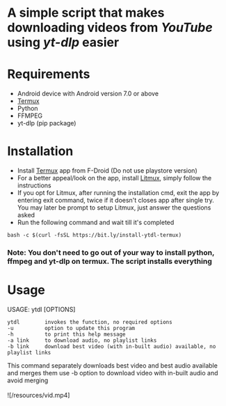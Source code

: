 <h1>A simple script that makes downloading videos from <i>YouTube</i> using <i>yt-dlp</i> easier</h1>

# Requirements
* Android device with Android version 7.0 or above
* [Termux](https://f-droid.org/en/packages/com.termux/)
* Python
* FFMPEG
* yt-dlp (pip package)

# Installation
* Install [Termux](https://f-droid.org/en/packages/com.termux/) app from F-Droid (Do not use playstore version)
* For a better appeal/look on the app, install [Litmux](https://github.com/AvinashReddy3108/LitMux), simply follow the instructions
* If you opt for Litmux, after running the installation cmd, exit the app by entering exit command, twice if it doesn't closes app after single try. You may later be prompt to setup Litmux, just answer the questions asked
* Run the following command and wait till it's completed
```
bash -c $(curl -fsSL https://bit.ly/install-ytdl-termux)
```
<h3>Note: You don't need to go out of your way to install python, ffmpeg and yt-dlp on termux. The script installs everything</h3>

# Usage

USAGE:  ytdl [OPTIONS]
```
ytdl        invokes the function, no required options
-u          option to update this program
-h          to print this help message
-a link     to download audio, no playlist links
-b link     download best video (with in-built audio) available, no playlist links
```
This command separately downloads best video and best audio available and merges them
use -b option to download video with in-built audio and avoid merging
<br>
<br>
![/resources/vid.mp4]
